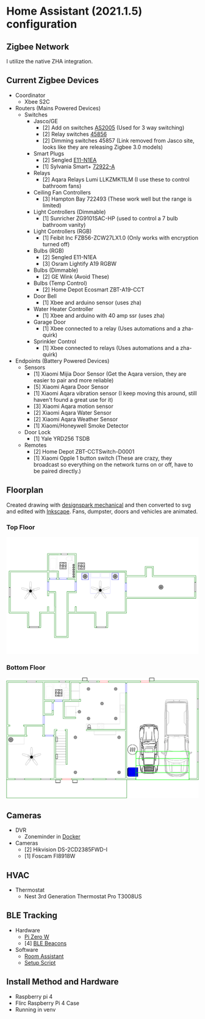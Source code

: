 
# Home Assistant (2021.1.5) configuration

## Zigbee Network

I utilize the native ZHA integration.

## Current Zigbee Devices
* Coordinator
  * Xbee S2C
* Routers (Mains Powered Devices)
  * Switches
    * Jasco/GE
      * [2] Add on switches [AS2005](https://byjasco.com/ge-enbrighten-add-switch-quickfit-and-simplewire) (Used for 3 way switching)
      * [2] Relay switches [45856](https://byjasco.com/products/ge-zigbee-wall-smart-switch)
      * [2] Dimming switches 45857 (Link removed from Jasco site, looks like they are releasing Zigbee 3.0 models)
    * Smart Plugs
      * [2] Sengled [E11-N1EA](https://us.sengled.com/products/sengled-smart-plug)
      * [1] Sylvania Smart+ [72922-A](https://consumer.sylvania.com/our-products/smart/product-info/zigbee/sylvania-smart-zigbee-indoor-smart-plug/index.jsp)
    * Relays
      * [2] Aqara Relays Lumi LLKZMK11LM (I use these to control bathroom fans)
    * Ceiling Fan Controllers
      * [3] Hampton Bay 722493 (These work well but the range is limited)
    * Light Controllers (Dimmable)
      * [1] Sunricher ZG9101SAC-HP (used to control a 7 bulb bathroom vanity)
    * Light Controllers (RGB)
      * [1] Feibit Inc FZB56-ZCW27LX1.0 (Only works with encryption turned off)
    * Bulbs (RGB)
      * [2] Sengled E11-N1EA
      * [3] Osram Lightify A19 RGBW
    * Bulbs (Dimmable)
      * [2] GE Wink (Avoid These)
    * Bulbs (Temp Control)
      * [2] Home Depot Ecosmart ZBT-A19-CCT
    * Door Bell
      * [1] Xbee and arduino sensor (uses zha)
    * Water Heater Controller
      * [1] Xbee and arduino with 40 amp ssr (uses zha)
    * Garage Door
      * [1] Xbee connected to a relay (Uses automations and a zha-quirk)
    * Sprinkler Control
      * [1] Xbee connected to relays (Uses automations and a zha-quirk)
 * Endpoints (Battery Powered Devices)
    * Sensors
      * [1] Xiaomi Mijia Door Sensor (Get the Aqara version, they are easier to pair and more reliable)
      * [5] Xiaomi Aqara Door Sensor
      * [1] Xiaomi Aqara vibration sensor (I keep moving this around, still haven't found a great use for it)
      * [3] Xiaomi Aqara motion sensor
      * [2] Xiaomi Aqara Water Sensor
      * [2] Xiaomi Aqara Weather Sensor
      * [1] Xiaomi/Honeywell Smoke Detector
    * Door Lock
      * [1] Yale YRD256 TSDB
    * Remotes
      * [2] Home Depot ZBT-CCTSwitch-D0001
      * [1] Xiaomi Opple 1 button switch (These are crazy, they broadcast so everything on the network turns on or off, have to be paired directly.)
      
      
## Floorplan

Created drawing with [designspark mechanical](https://www.rs-online.com/designspark/mechanical-software) and then converted to svg and edited with [Inkscape](https://inkscape.org/).  Fans, dumpster, doors and vehicles are animated.

### Top Floor
![Top Floor](https://github.com/prairiesnpr/Home-AssistantConfig/blob/master/www/floorplan/wiebelo/wiebelo_top_floor.svg)
### Bottom Floor
![Bottom Floor](https://github.com/prairiesnpr/Home-AssistantConfig/blob/master/www/floorplan/wiebelo/wiebelo_bottom_floor.svg) 

## Cameras
* DVR
  * Zoneminder in [Docker](https://github.com/dlandon/zoneminder)
* Cameras
  * [2] Hikvision DS-2CD2385FWD-I
  * [1] Foscam FI8918W
  
## HVAC
* Thermostat
  * Nest 3rd Generation Thermostat Pro T3008US

## BLE Tracking
* Hardware
  * [Pi Zero W](https://www.sparkfun.com/products/14277)
  * [4] [BLE Beacons](https://www.aliexpress.com/item/2PCS-Save-Energy-Beacon-EEK-Support-Eddystone-and-Ibeacon/32967422564.html)
* Software
  * [Room Assistant](https://github.com/mKeRix/room-assistant)
  * [Setup Script](https://gist.github.com/prairiesnpr/dd0a81fc1acf3a26ab43d29ffff114cb)
  
## Install Method and Hardware
* Raspberry pi 4
* Flirc Raspberry Pi 4 Case
* Running in venv 

